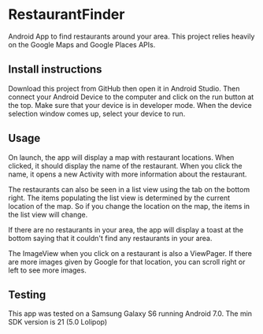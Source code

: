 # RestaurantFinder
Android App to find restaurants around your area. This project relies heavily on the Google Maps and Google Places APIs.

## Install instructions
Download this project from GitHub then open it in Android Studio. Then connect your Android Device to the computer and click on the run button at the top. Make sure that your device is in developer mode. When the device selection window comes up, select your device to run.

## Usage
On launch, the app will display a map with restaurant locations. When clicked, it should display the name of the restaurant. When you click the name, it opens a new Activity with more information about the restaurant.

The restaurants can also be seen in a list view using the tab on the bottom right. The items populating the list view is determined by the current location of the map. So if you change the location on the map, the items in the list view will change.

If there are no restaurants in your area, the app will display a toast at the bottom saying that it couldn't find any restaurants in your area.

The ImageView when you click on a restaurant is also a ViewPager. If there are more images given by Google for that location, you can scroll right or left to see more images.


## Testing
This app was tested on a Samsung Galaxy S6 running Android 7.0. The min SDK version is 21 (5.0 Lolipop)
